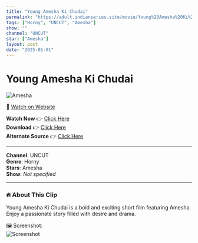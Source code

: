 ```yaml
---
title: "Young Amesha Ki Chudai"
permalink: "https://adult.indianseries.site/movie/Young%20Amesha%20Ki%20Chudai"
tags: ["Horny", "UNCUT", "Amesha"]
show: ""
channel: "UNCUT"
star: ["Amesha"]
layout: post
date: "2025-01-01"
---
```


# Young Amesha Ki Chudai

![Amesha](https://shorts.desisins.com/wp-content/uploads/2024/06/Young-Amesha-Fucked-DesiSins.com_.jpg)

🔗 [Watch on Website](https://adult.indianseries.site/movie/Young%20Amesha%20Ki%20Chudai)

**Watch Now** 👉 [Click Here](https://adult.indianseries.site/movie/Young%20Amesha%20Ki%20Chudai)  
**Download** 👉 [Click Here](https://adult.indianseries.site/movie/Young%20Amesha%20Ki%20Chudai)  
**Alternate Source** 👉 [Click Here](https://adult.indianseries.site/movie/Young%20Amesha%20Ki%20Chudai)

---

**Channel**: UNCUT  
**Genre**: Horny  
**Stars**: Amesha  
**Show**: *Not specified*

---

### 🔥 About This Clip

Young Amesha Ki Chudai is a bold and exciting short film featuring Amesha. Enjoy a passionate story filled with desire and drama.
 
🖼️ Screenshot:  
![Screenshot](https://shorts.desisins.com/wp-content/uploads/2024/06/Young-Amesha-Fucked-DesiSins.com_.jpg)
